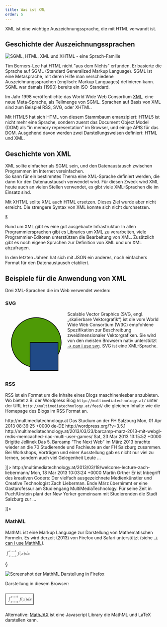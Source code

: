 ```yaml
---
title: Was ist XML
order: 5
---
```


XML ist eine wichtige Auszeichnungssprache, die mit HTML verwandt ist.

## Geschichte der Auszeichnungssprachen

![SGML, HTML, XML und XHTML - eine Sprach-Familie](/images/SGML.svg)

Tim Berners-Lee hat HTML nicht "aus dem Nichts" erfunden. Er basierte
die Sprache auf SGML (Standard Generalized Markup Language). 
SGML ist eine Metasprache, mit deren Hilfe man verschiedene Auszeichnungssprachen 
(englisch: Markup Languages) definieren kann. SGML war damals (1990) bereits ein ISO-Standard.

Im Jahr 1998 veröffentlichte das World Wide Web Consortium [XML](http://www.w3.org/TR/xml/), eine neue
Meta-Sprache, als Teilmenge von SGML.  Sprachen auf Basis von XML sind
zum Beispiel RSS, SVG, oder XHTML.

Mit HTML5 hat sich HTML von diesem Stammbaum emanzipiert: HTML5 ist
nicht mehr eine Sprache, sondern zuerst das Document Object Model (DOM) 
als "in memory representation" im Browser, und einige APIS für das DOM. 
Ausgehend davon werden zwei Darstellungsweisen definiert: HTML und XML.  

## Geschichte von XML

XML sollte einfacher als SGML sein, und den Datenaustausch
zwischen Programmen im Internet vereinfachen.  
So kann für ein bestimmtes Thema eine XML-Sprache definiert
werden, die dann für den Datenaustausch verwendet wird.
Für diesen Zweck wird XML heute auch an vielen Stellen verwendet,
es gibt viele XML-Sprachen die im Einsatz sind.

Mit XHTML sollte XML auch HTML ersetzen. Dieses Ziel wurde aber
nicht erreicht.  Die strengere Syntax von XML konnte sich nicht
durchsetzen. 

§

Rund um XML gibt es eine gut ausgebaute Infrastruktur:
In allen Programmiersprachen gibt es Libraries um XML zu verarbeiten,
viele Programmier-Editoren unterstützen die Bearbeitung von XML.
Zusätzlich gibt es noch eigene Sprachen zur Definition von XML
und um XML abzufragen.

In den letzten Jahren hat sich mit JSON ein
anderes, noch einfachers Format für den Datenaustausch etabliert.

## Beispiele für die Anwendung von XML

Drei XML-Sprachen die im Web verwendet werden:

### SVG

<svg width="200" height="200" style="float:left;">
  <circle cx="100" cy="100" r="80"                 stroke="black" stroke-width="2" fill="#4e9a06" />
  <rect    x="80"   y="100" width="90" height="90" stroke="black" stroke-width="2" fill="#204a87" />
</svg>

Scalable Vector Graphics (SVG, engl. „skalierbare Vektorgrafik“) ist die vom 
World Wide Web Consortium (W3C) empfohlene Spezifikation zur Beschreibung 
zweidimensionaler Vektorgrafiken. Sie wird von den meisten Browsern
nativ unterstützt [&rarr; can i use svg](http://caniuse.com/#feat=svg-html5).  SVG ist eine XML-Sprache. 

<br clear="left">

### RSS

RSS ist ein Format um die Inhalte eines Blogs maschinenlesbar anzubieten.
Wo bietet z.B. der Wordpress Blog `http://multimediatechnology.at/` 
unter der URL `http://multimediatechnology.at/feed/` die gleichen Inhalte
wie die Homepage des Blogs im RSS Format an.

<xml caption="Beispiel für RSS">
<?xml version="1.0" encoding="UTF-8"?>
<rss version="2.0"
  xmlns:dc="http://purl.org/dc/elements/1.1/">
  <channel>
    <title>MultiMediaTechnology</title>
    <link>http://multimediatechnology.at</link>
    <description>Das Studium an der FH Salzburg</description>
    <lastBuildDate>Mon, 01 Apr 2013 08:36:25 +0000</lastBuildDate>
    <language>de-DE</language>
    <generator>http://wordpress.org/?v=3.5.1</generator>
    <item>
      <title>Barcamp März 2013: mit WebGL, Redis, ...</title>
      <link>http://multimediatechnology.at/2013/03/23/barcamp-marz-2013-mit-webgl-redis-memcached-riac-multi-user-games/</link>
      <pubDate>Sat, 23 Mar 2013 13:15:52 +0000</pubDate>
      <dc:creator>Brigitte Jellinek</dc:creator>
      <description><![CDATA[<p>Das 5. Barcamp &#8220;The Next Web&#8221; im März 2013 brachte wieder an die 70 Studierende und Fachleute an der FH Salzburg zusammen. Bei Workshops, Vorträgen und einer Ausstellung gab es nicht nur viel zu lernen, sondern auch viel Gelegenheit Leute &#8230;</p>]]></description>
    </item>
    <item>
      <title>Welcome Lecture Zach Liebermann</title>
      <link>http://multimediatechnology.at/2013/03/18/welcome-lecture-zach-liebermann/</link>
      <pubDate>Mon, 18 Mar 2013 10:03:24 +0000</pubDate>
      <dc:creator>Martin Ortner</dc:creator>
      <description><![CDATA[<p>Er ist Inbegriff des kreativen Coders: Der vielfach ausgezeichnete Medienkünstler und Creative Technologist Zach Lieberman. Ende März übernimmt er eine Gastprofessur am Studiengang MultiMediaTechnology. Für seine Zeit in Puch/Urstein plant der New Yorker gemeinsam mit Studierenden die Stadt Salzburg zur &#8230;</p>]]></description>
    </item>
  </channel>
</rss>
</xml>



### MathML

MathML ist eine Markup Language zur Darstellung von Mathematischen Formeln.
Es wird derzeit (2013) von Firefox und Safari unterstützt (siehe [&rarr; can i use MathML](http://caniuse.com/#feat=mathml)).


<markup caption="MathML Code-Beispiel">
<math xmlns="http://www.w3.org/1998/Math/MathML">
<mrow>
  <mrow>
    <msubsup>
      <mo>∫</mo>
      <mrow>
        <mi>x</mi>
        <mo>=</mo>
        <mi>a</mi>
      </mrow>
      <mrow>
        <mi>x</mi>
        <mo>=</mo>
        <mi>b</mi>
      </mrow>
    </msubsup>
    <mrow>
      <mi>f</mi>
      <mo stretchy="false">(</mo>
      <mi>x</mi>
      <mo stretchy="false">)</mo>
      <mi>d</mi>
      <mi>x</mi>
    </mrow>
  </mrow>
</mrow>
</math>
</markup>

§

![Screenshot der MathML Darstellung in Firefox](/images/mathml.png)

Darstellung in diesem Browser:

<math xmlns="http://www.w3.org/1998/Math/MathML" style="border: 1px black solid;padding: 5px; margin: 10px 0">
<mrow>
<mrow>
<msubsup>
  <mo>∫</mo>
  <mrow>
    <mi>x</mi>
    <mo>=</mo>
    <mi>a</mi>
  </mrow>
  <mrow>
    <mi>x</mi>
    <mo>=</mo>
    <mi>b</mi>
  </mrow>
</msubsup>
<mrow>
  <mi>f</mi>
  <mo stretchy="false">(</mo>
  <mi>x</mi>
  <mo stretchy="false">)</mo>
  <mi>d</mi>
  <mi>x</mi>
</mrow>
</mrow>
</mrow>
</math>


Alternative: [MathJAX](http://www.mathjax.org/) ist eine Javascript Library die MathML und LaTeX darstellen kann.

